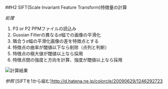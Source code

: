 ##H2 SIFT(Scale Invariant Feature Transform)特徴量の計算

_処理_  
1. P3 or P2 PPMファイルの読込み  
2. Gussian Filterの異なるσ幅での画像の平滑化  
3. 隣合うσ幅の平滑化画像の差を特徴点とする  
4. 特徴点の曲率が閾値以下なら削除（点列と判断）
5. 特徴点の極大値が閾値以上なら採用  
6. 特徴点間の強度と方向を計算、強度が閾値以上なら採用  

![計算結果](https://cloud.githubusercontent.com/assets/20177544/19803728/5238cc9c-9d45-11e6-9e8f-a50915744d49.jpg)

_参照_ 
[SIFTを1から組む]http://d.hatena.ne.jp/colorcle/20090629/1246292723

